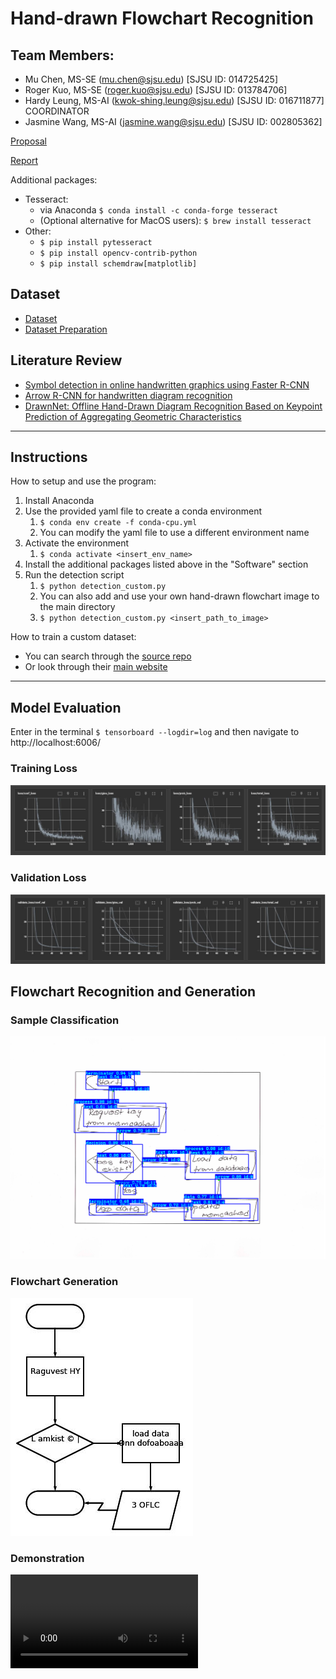 # Hand-drawn Flowchart Recognition
## Team Members:
- Mu Chen, MS-SE (mu.chen@sjsu.edu) [SJSU ID: 014725425]
- Roger Kuo, MS-SE (roger.kuo@sjsu.edu) [SJSU ID: 013784706]
- Hardy Leung, MS-AI (kwok-shing.leung@sjsu.edu) [SJSU ID: 016711877] COORDINATOR
- Jasmine Wang, MS-AI (jasmine.wang@sjsu.edu) [SJSU ID: 002805362]

[Proposal](./report/proposal.pdf)

[Report](./report/report.pdf)

Additional packages:
- Tesseract:
    - via Anaconda ```$ conda install -c conda-forge tesseract```
    - (Optional alternative for MacOS users): ```$ brew install tesseract```
- Other:
    - ```$ pip install pytesseract```
    - ```$ pip install opencv-contrib-python```
    - ```$ pip install schemdraw[matplotlib]```

## Dataset

- [Dataset](https://cmp.felk.cvut.cz/~breslmar/flowcharts_offline/)
- [Dataset Preparation](https://docs.google.com/document/d/1iY2F0LpL9rOEVAxZMaGc8gkD9l-GDl9_IjW8bnVCrqw/edit?usp=sharing)

## Literature Review

- [Symbol detection in online handwritten graphics using Faster R-CNN](https://arxiv.org/pdf/1712.04833.pdf)
- [Arrow R-CNN for handwritten diagram recognition](https://www.researchgate.net/publication/348974392_Arrow_R-CNN_for_handwritten_diagram_recognition)
- [DrawnNet: Offline Hand-Drawn Diagram Recognition Based on Keypoint Prediction of Aggregating Geometric Characteristics](https://www.ncbi.nlm.nih.gov/pmc/articles/PMC8947756/pdf/entropy-24-00425.pdf)

---
## Instructions

How to setup and use the program:
1. Install Anaconda
2. Use the provided yaml file to create a conda environment 
    1. ```$ conda env create -f conda-cpu.yml```
    2. You can modify the yaml file to use a different environment name
3. Activate the environment 
    1. ```$ conda activate <insert_env_name>```
5. Install the additional packages listed above in the "Software" section
6. Run the detection script 
    1. ```$ python detection_custom.py```
    2. You can also add and use your own hand-drawn flowchart image to the main directory
    3. ```$ python detection_custom.py <insert_path_to_image>```

How to train a custom dataset:
- You can search through the [source repo](https://github.com/pythonlessons/TensorFlow-2.x-YOLOv3)
- Or look through their [main website](https://pylessons.com/)

---
## Model Evaluation

Enter in the terminal ```$ tensorboard --logdir=log``` and then navigate to http://localhost:6006/
### Training Loss
![Training Loss](./images/train.JPG)

### Validation Loss
![Validation Loss](./images/val.JPG)

## Flowchart Recognition and Generation

### Sample Classification
![Sample Classification](./images/sample.png)

### Flowchart Generation
![Flowchart Drawing](./images/fc_drawing.jpg)

### Demonstration
![Demo](./images/demo.mp4)
